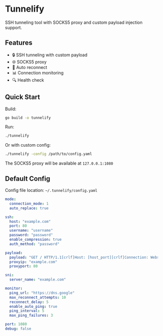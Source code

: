 # Tunnelify

SSH tunneling tool with SOCKS5 proxy and custom payload injection support.

## Features

- 🔒 SSH tunneling with custom payload
- 🌐 SOCKS5 proxy
- 🔄 Auto reconnect
- 📊 Connection monitoring
- 🔍 Health check

## Quick Start

Build:
```bash
go build -o tunnelify
```

Run:
```bash
./tunnelify
```

Or with custom config:
```bash
./tunnelify -config /path/to/config.yaml
```

The SOCKS5 proxy will be available at `127.0.0.1:1080`

## Default Config

Config file location: `~/.tunnelify/config.yaml`

```yaml
mode:
  connection_mode: 1
  auto_replace: true

ssh:
  host: "example.com"
  port: 80
  username: "username"
  password: "password"
  enable_compression: true
  auth_method: "password"

payload:
  payload: "GET / HTTP/1.1[crlf]Host: [host_port][crlf]Connection: Websocket[crlf]User-Agent: [ua][crlf]Upgrade: websocket[crlf][crlf]"
  proxyip: "example.com"
  proxyport: 80

sni:
  server_name: "example.com"

monitor:
  ping_url: "https://dns.google"
  max_reconnect_attempts: 10
  reconnect_delay: 5
  enable_auto_ping: true
  ping_interval: 5
  max_ping_failures: 3

port: 1080
debug: false
```
